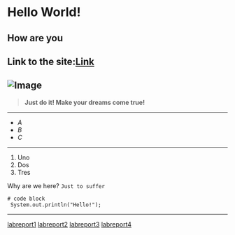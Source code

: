 # Hello World!
## How are you
Link to the site:[Link](https://github.com/Kav1770/cse15l-lab-reports/edit/main/index.md)
---

![Image](https://imgs.search.brave.com/cq_jLK9FQPKaY-DyNrvJI3dIHoC4Y48CkLBGY4ip4-Y/rs:fit:1000:1000:1/g:ce/aHR0cHM6Ly8yLmJw/LmJsb2dzcG90LmNv/bS8tUU1GZTZPeGEt/MGMvVzJoblRPOWct/WkkvQUFBQUFBQUFE/NG8vYkVINndrbHJj/aFlqMGEycGh5Yklz/M2JCWFpYSWlRc3lB/Q0xjQkdBcy9zMTYw/MC9teS1hbmFseXNp/cy1lbmNvdXJhZ2Vt/ZW50LW1lbWUuanBn)
---
> **Just do it! Make your dreams come true!**

---
* *A*
* *B*
* *C*
---
1. Uno
2. Dos
3. Tres

Why are we here? `Just to suffer`

```
# code block
 System.out.println("Hello!");
```

---
[labreport1](labReport1.md)
[labreport2](labReport2.md)
[labreport3](labReport3.md)
[labreport4](labReport4.md)


